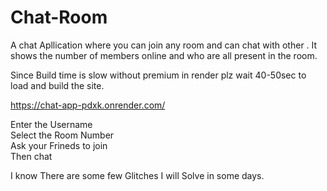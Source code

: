 # Chat-Room
A chat Apllication where you can join any room and can chat with other . It shows the number of members online and who are all present in the room.

Since Build time is slow without premium in render plz wait 40-50sec to load and build the site.

https://chat-app-pdxk.onrender.com/

Enter the Username <br> 
Select the Room Number <br>
Ask your Frineds to join <br>
Then chat <br>

I know There are some few Glitches I will Solve in some days.
